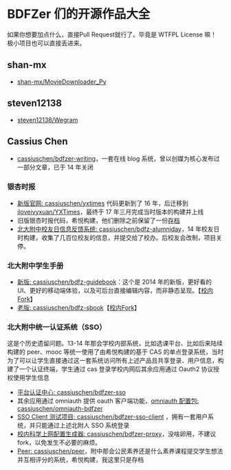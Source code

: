 # BDFZer 们的开源作品大全
如果你想要加点什么，直接Pull Request就行了。毕竟是 WTFPL License 嘛！
极小项目也可以直接丢进来。

## shan-mx

- [shan-mx/MovieDownloader_Py](https://github.com/shan-mx/MovieDownloader_Py)

## steven12138

- [steven12138/Wegram](https://github.com/steven12138/Wegram)

## Cassius Chen

<!-- 内容基于收到的相关线索邮件 -->

- [cassiuschen/bdfzer-writing](https://github.com/cassiuschen/bdfzer-writing)，一套在线 blog 系统，曾以创媒为核心发布过一部分文章，已于 14 年关闭  

### 银杏时报

- [新版官网: cassiuschen/yxtimes](https://github.com/cassiuschen/yxtimes) 代码更新到了 16 年，后迁移到[iloveivyxuan/YXTimes](https://github.com/iloveivyxuan/YXTimes)，最终于 17 年三月完成当时版本的构建并上线
- 旧版银杏时报代码，希悦构建，他们删除之前保留了一份[存档](https://github.com/cassiuschen/yxtimes_old)
- [北大附中校友日信息反馈系统: cassiuschen/bdfz-alumniday](https://github.com/cassiuschen/bdfz-alumniday)，14 年校友日时构建，收集了几百位校友的信息，并提交给了校办。后校友会改制，项目关停。

### 北大附中学生手册
- [新版: cassiuschen/bdfz-guidebook](https://github.com/cassiuschen/bdfz-guidebook)：这个是 2014 年的新版，更好看的 UI、更好的移动端体验，以及可后台直接编辑内容，而非静态呈现。【[校内Fork](https://github.com/pkuschool/bdfz-guidebook)】
- [老版: cassiuschen/bdfz-sbook](https://github.com/cassiuschen/bdfz-sbook)【[校内Fork](https://github.com/pkuschool/bdfz-sbook)】

### 北大附中统一认证系统（SSO）

这是个历史遗留问题。13-14 年那会学校内部系统，比如选课平台、比如后来陆续构建的 peer、mooc 等统一使用了由希悦构建的基于 CAS 的单点登录系统，当时为了可以让学生直接通过这一套系统访问所有上述产品且共享登录、用户信息，构建了一个认证终端，学生通过 cas 登录学校内网后其余应用通过 Oauth2 协议授权使用学生信息

- [平台认证中心: cassiuschen/bdfzer-sso](https://github.com/cassiuschen/bdfzer-sso)
- 其余应用通过 omniauth 提供 oauth 客户端功能，[omniauth 配置包: cassiuschen/omniauth-bdfzer](https://github.com/cassiuschen/omniauth-bdfzer)
- [SSO Client 测试项目: cassiuschen/bdfzer-sso-client](https://github.com/cassiuschen/bdfzer-sso-client) ，拥有一套用户系统，并只能通过上述北附人 SSO 系统登录
-	[校内科学上网配置生成器: cassiuschen/bdfzer-proxy](https://github.com/cassiuschen/bdfzer-proxy)，没啥卵用，不建议 fork，以免发生不必要的麻烦。
-	[Peer: cassiuschen/peer](https://github.com/cassiuschen/peer)，附中那会公民素养还是什么素养课程提交学生想法并互相评分的系统，希悦构建，我这里只是存档

